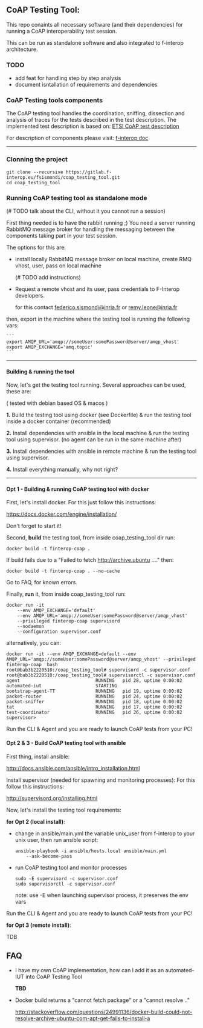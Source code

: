 CoAP Testing Tool:
------------------

This repo conaints all necessary software (and their dependencies) for running a 
CoAP interoperability test session.

This can be run as standalone software and also integrated to f-interop 
architecture.

### TODO
- add feat for handling step by step analysis
- document isntallation of requirements and dependencies

### CoAP Testing tools components

The CoAP testing tool handles the coordination, sniffing, dissection
and analysis of traces for the tests described in the test description.
The implemented test description is based on:
[ETSI CoAP test description](http://www.etsi.org/plugtests/CoAP/Document/CoAP_TestDescriptions_v015.pdf)

For description of components please visit: [f-interop doc](doc.f-interop.eu)


-----------------------------------------------------------------------------

### Clonning the project
```
git clone --recursive https://gitlab.f-interop.eu/fsismondi/coap_testing_tool.git
cd coap_testing_tool
```

### Running CoAP testing tool as standalone mode

(# TODO talk about the CLI, without it you cannot run a session)

First thing needed is to have the rabbit running ;)
You need a server running RabbitMQ message broker for handling the
messaging between the components taking part in your test session.

The options for this are:

- install locally RabbitMQ message broker on local machine,
create RMQ vhost, user, pass on local machine

    (# TODO add instructions)

- Request a remote vhost and its user, pass credentials to F-Interop developers.

    for this contact federico.sismondi@inria.fr or remy.leone@inria.fr

then, export in the machine where the testing tool is running the following vars:

    ```
    export AMQP_URL='amqp://someUser:somePassword@server/amqp_vhost'
    export AMQP_EXCHANGE='amq.topic'
    ```

---
#### Building & running the tool
Now, let's get the testing tool running. Several approaches can be used,
these are:

( tested with debian based OS & macos )

**1.** Build the testing tool using docker (see Dockerfile) &
run the testing tool inside a docker container (recommended)

**2.** Install dependencies with ansible in the local machine &
run the testing tool using supervisor.
(no agent can be run in the same machine after)

**3.** Install dependencies with ansible in remote machine &
run the testing tool using supervisor.

**4.** Install everything manually, why not right?

---

#### Opt 1 - Building & running CoAP testing tool with docker

First, let's install docker. For this just follow this instructions:

https://docs.docker.com/engine/installation/

Don't forget to start it!

Second, **build** the testing tool, from inside coap_testing_tool dir run:
```
docker build -t finterop-coap .
```

If build fails due to a "Failed to fetch http://archive.ubuntu ...."
then:
```
docker build -t finterop-coap . --no-cache
```

Go to FAQ, for known errors.

Finally, **run** it, from inside coap_testing_tool run:

```
docker run -it
    --env AMQP_EXCHANGE='default'
    --env AMQP_URL='amqp://someUser:somePassword@server/amqp_vhost'
    --privileged finterop-coap supervisord
    --nodaemon
    --configuration supervisor.conf
```

alternatively, you can:

```
docker run -it --env AMQP_EXCHANGE=default --env AMQP_URL='amqp://someUser:somePassword@server/amqp_vhost' --privileged finterop-coap  bash
root@bab3b2220510:/coap_testing_tool# supervisord -c supervisor.conf
root@bab3b2220510:/coap_testing_tool# supervisorctl -c supervisor.conf
agent                            RUNNING   pid 28, uptime 0:00:02
automated-iut                    STARTING
bootstrap-agent-TT               RUNNING   pid 19, uptime 0:00:02
packet-router                    RUNNING   pid 24, uptime 0:00:02
packet-sniffer                   RUNNING   pid 18, uptime 0:00:02
tat                              RUNNING   pid 17, uptime 0:00:02
test-coordinator                 RUNNING   pid 26, uptime 0:00:02
supervisor>
```

Run the CLI & Agent and you are ready to launch CoAP tests from your PC!


#### Opt 2 & 3 - Build CoAP testing tool with ansible


First thing, install ansible:

http://docs.ansible.com/ansible/intro_installation.html


Install supervisor (needed for spawning and monitoring processes):
For this follow this instructions:

http://supervisord.org/installing.html

  
Now, let's install the testing tool requirements:

**for Opt 2 (local install)**:

- change in ansible/main.yml the variable unix_user from f-interop to your
unix user, then run ansible script:

    ```
    ansible-playbook -i ansible/hosts.local ansible/main.yml
        --ask-become-pass
    ```

- run CoAP testing tool and monitor processes
    
    ```
    sudo -E supervisord -c supervisor.conf
    sudo supervisorctl -c supervisor.conf
    ```
	note: use -E when launching supervisor process, it preserves the
	env vars

Run the CLI & Agent and you are ready to launch CoAP tests from your PC!

**for Opt 3 (remote install)**:

TDB

FAQ
---

- I have my own CoAP implementation, how can I add it as an
automated-IUT into CoAP Testing Tool

    **TBD**

- Docker build returns a "cannot fetch package" or a "cannot resolve .."

    http://stackoverflow.com/questions/24991136/docker-build-could-not-resolve-archive-ubuntu-com-apt-get-fails-to-install-a